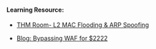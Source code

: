 #### Learning Resource:

  * [THM Room- L2 MAC Flooding & ARP Spoofing](https://tryhackme.com/room/layer2)
  
  * [Blog: Bypassing WAF for $2222](https://medium.com/@divyanshsharma2401/bypassing-waf-for-2222-f99b80cfdb9b)
